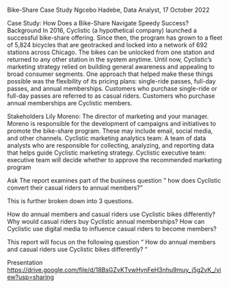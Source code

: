 Bike-Share Case Study
Ngcebo Hadebe, Data Analyst, 17 October 2022

Case Study: How Does a Bike-Share Navigate Speedy Success?
Background
In 2016, Cyclistic (a hypothetical company) launched a successful bike-share offering. Since then, the program has grown to a fleet of 5,824 bicycles that are 
geotracked and locked into a network of 692 stations across Chicago. The bikes can be unlocked from one station and returned to any other station in the system anytime. 
Until now, Cyclistic’s marketing strategy relied on building general awareness and appealing to broad consumer segments. One approach that helped make these things 
possible was the flexibility of its pricing plans: single-ride passes, full-day passes, and annual memberships. Customers who purchase single-ride or full-day passes 
are referred to as casual riders. Customers who purchase annual memberships are Cyclistic members.

Stakeholders
Lily Moreno: The director of marketing and your manager. Moreno is responsible for the development of campaigns and initiatives to promote the bike-share program. 
These may include email, social media, and other channels. Cyclistic marketing analytics team: A team of data analysts who are responsible for collecting, analyzing, 
and reporting data that helps guide Cyclistic marketing strategy. Cyclistic executive team: executive team will decide whether to approve the recommended marketing 
program

Ask
The report examines part of the business question ” how does Cyclistic convert their casual riders to annual members?”

This is further broken down into 3 questions.

How do annual members and casual riders use Cyclistic bikes differently?
Why would casual riders buy Cyclistic annual memberships?
How can Cyclistic use digital media to influence casual riders to become members?

This report will focus on the following question “ How do annual members and casual riders use Cyclistic bikes differently? “

Presentation
https://drive.google.com/file/d/18BsGZvKTvwHynFeH3nhu9muy_j5g2vK_/view?usp=sharing
